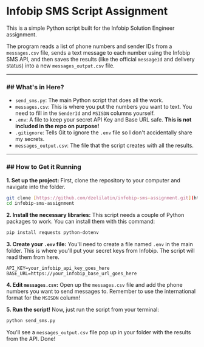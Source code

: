 # Infobip SMS Script Assignment

This is a simple Python script built for the Infobip Solution Engineer assignment.

The program reads a list of phone numbers and sender IDs from a `messages.csv` file, sends a text message to each number using the Infobip SMS API, and then saves the results (like the official `messageId` and delivery status) into a new `messages_output.csv` file.

---

### ## What's in Here?

* `send_sms.py`: The main Python script that does all the work.
* `messages.csv`: This is where you put the numbers you want to text. You need to fill in the `SenderId` and `MSISDN` columns yourself.
* `.env`: A file to keep your secret API Key and Base URL safe. **This is not included in the repo on purpose!**
* `.gitignore`: Tells Git to ignore the `.env` file so I don't accidentally share my secrets.
* `messages_output.csv`: The file that the script creates with all the results.

---

### ## How to Get it Running

**1. Set up the project:**
First, clone the repository to your computer and navigate into the folder.
```bash
git clone [https://github.com/dzelilatin/infobip-sms-assignment.git](https://github.com/dzelilatin/infobip-sms-assignment.git)
cd infobip-sms-assignment
```

**2. Install the necessary libraries:**
This script needs a couple of Python packages to work. You can install them with this command:
```bash
pip install requests python-dotenv
```

**3. Create your `.env` file:**
You'll need to create a file named `.env` in the main folder. This is where you'll put your secret keys from Infobip. The script will read them from here.
```
API_KEY=your_infobip_api_key_goes_here
BASE_URL=https://your_infobip_base_url_goes_here
```

**4. Edit `messages.csv`:**
Open up the `messages.csv` file and add the phone numbers you want to send messages to. Remember to use the international format for the `MSISDN` column!

**5. Run the script!**
Now, just run the script from your terminal:
```bash
python send_sms.py
```

You'll see a `messages_output.csv` file pop up in your folder with the results from the API. Done!